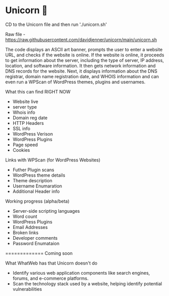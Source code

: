 # Unicorn 🦄

CD to the Unicorn file and then run './unicorn.sh'

Raw file - https://raw.githubusercontent.com/davidjenner/unicorn/main/unicorn.sh

The code displays an ASCII art banner, prompts the user to enter a website URL, and checks if the website is online. If the website is online, it proceeds to get information about the server, including the type of server, IP address, location, and software information. It then gets network information and DNS records for the website. Next, it displays information about the DNS registrar, domain name registration date, and WHOIS information and can even run a WPScan of WordPress themes, plugins and usernames.

What this can find RIGHT NOW
- Website live
- server type
- Whois info
- Domain reg date
- HTTP Headers
- SSL info
- WordPress Verison
- WordPress Plugins
- Page speed
- Cookies

Links with WPScan (for WordPress Websites)
- Futher Plugin scans
- WordPress theme details
- Theme description
- Username Enumaration
- Additional Header info

Working progress (alpha/beta)
- Server-side scripting languages
- Word count
- WordPress Plugins
- Email Addresses
- Broken links
- Developer comments
- Password Enumataion


=============
Coming soon

What WhatWeb has that Unicorn doesn't do
- Identify various web application components like search engines, forums, and e-commerce platforms.  
- Scan the technology stack used by a website, helping identify potential vulnerabilities
